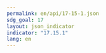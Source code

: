 ```yaml
---
permalink: en/api/17-15-1.json
sdg_goal: 17
layout: json_indicator
indicator: "17.15.1"
lang: en
---
```

